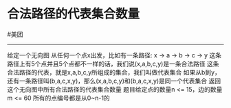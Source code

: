 # 合法路径的代表集合数量

#美团

---

给定一个无向图
从任何一个点x出发，比如有一条路径: x -> a -> b -> c -> y
这条路径上有5个点并且5个点都不一样的话，我们说(x,a,b,c,y)是一条合法路径
这条合法路径的代表，就是x,a,b,c,y所组成的集合，我们叫做代表集合
如果从b到y，还有一条路径叫(b,a,c,x,y)，那么(x,a,b,c,y)和(b,a,c,x,y)是同一个代表集合
返回这个无向图中所有合法路径的代表集合数量
题目给定点的数量n <= 15，边的数量m <= 60
所有的点编号都是从0~n-1的
